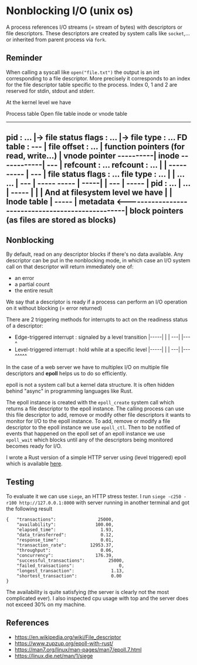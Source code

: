 # Nonblocking I/O (unix os)

A process references I/O streams (= stream of bytes) with descriptors or file descriptors.
These descriptors are created by system calls like ```socket```,... or inherited from parent process via ```fork```.

## Reminder
When calling a syscall like ```open("file.txt")``` the output is an int corresponding to a file descriptor. More precisely it corresponds to an index for the file descriptor table specific to the process. 
Index 0, 1 and 2 are reserved for stdin, stdout and stderr.

At the kernel level we have

Process table         Open file table             inode or vnode table       
-----                 -----                       -----
pid : ...         |-> file status flags : ... |-> file type : ...
FD table : ---    |   file offset : ...       |   function pointers (for read, write...)
                  |   vnode pointer ----------|   inode ------------|
           ---    |   refcount : ...              refcount : ...    |
                  |   -----                       -----             |
           ---    |   file status flags : ...     file type : ...   |
                  |   ...                         ...               |
           ---    |   -----                       -----             |
             -----|                                                 |
           ---                                                      |
-----                                                               |
pid : ...                                                           |
...                                                                 |
-----                                                               |
                                                                    |
                                                                    |
And at filesystem level we have                                     |
                                                                    |
Inode table                                                         |
-----                                                               |
metadata         <--------------------------------------------------|
block pointers (as files are stored as blocks)
-----

## Nonblocking

By default, read on any descriptor blocks if there's no data available. Any descriptor can be put in the nonblocking mode, in which case an I/O system call on that descriptor will return immediately one of:
* an error
* a partial count
* the entire result

We say that a descriptor is ready if a process can perform an I/O operation on it without blocking (= error returned)

There are 2 triggering methods for interrupts to act on the readiness status of a descriptor:
* Edge-triggered interrupt : signaled by a level transition
   |-----|
   |     |
---|     |---
   ^
* Level-triggered interrupt : hold while at a specific level
   |-----|
   |     |
---|     |---
    ^^^^^

In the case of a web server we have to multiplex I/O on multiple file descriptors and **epoll** helps us to do so efficiently.

epoll is not a system call but a kernel data structure. It is often hidden behind "async" in programming languages like Rust.

The epoll instance is created with the ```epoll_create``` system call which returns a file descriptor to the epoll instance. The calling process can use this file descriptor to add, remove or modify other file descriptors it wants to monitor for I/O  to the epoll instance.
To add, remove or modify a file descriptor to the epoll instance we use ```epoll_ctl```. Then to be notified of events that happened on the epoll set of an epoll instance we use ```epoll_wait``` which blocks until any of the descriptors being monitored becomes ready for I/O.

I wrote a Rust version of a simple HTTP server using (level triggered) epoll which is available [here](https://github.com/TC5027/rust_stuff/tree/master/epoll_server).

## Testing

To evaluate it we can use ```siege```, an HTTP stress tester.
I run ```siege -c250 -r100 http://127.0.0.1:8000``` with server running in another terminal and got the following result
```
{	"transactions":			       25000,
	"availability":			      100.00,
	"elapsed_time":			        1.93,
	"data_transferred":		        0.12,
	"response_time":		        0.01,
	"transaction_rate":		    12953.37,
	"throughput":			        0.06,
	"concurrency":			      176.39,
	"successful_transactions":	       25000,
	"failed_transactions":		           0,
	"longest_transaction":		        1.13,
	"shortest_transaction":		        0.00
}
```
The availability is quite satisfying (the server is clearly not the most complicated ever). I also inspected cpu usage with top and the server does not exceed 30% on my machine.

## References 
* https://en.wikipedia.org/wiki/File_descriptor
* https://www.zupzup.org/epoll-with-rust/
* https://man7.org/linux/man-pages/man7/epoll.7.html
* https://linux.die.net/man/1/siege


